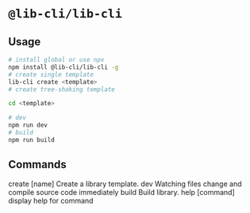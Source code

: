 # `@lib-cli/lib-cli`

## Usage

```sh
# install global or use npx
npm install @lib-cli/lib-cli -g
# create single template
lib-cli create <template>
# create tree-shaking template

cd <template>

# dev
npm run dev
# build
npm run build
```

## Commands

create [name] Create a library template.
dev Watching files change and compile source code immediately
build Build library.
help [command] display help for command
